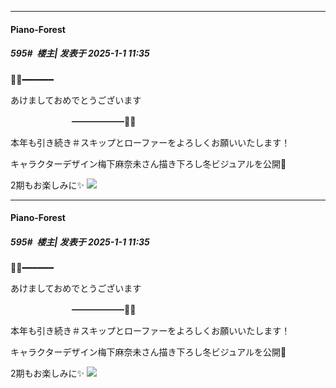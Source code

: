 ﻿
*****

####  Piano-Forest  
##### 595#         楼主| 发表于 2025-1-1 11:35

🎍🐍━━━━━━

あけましておめでとうございます

　　　　　　　━━━━━━🐍🎍

本年も引き続き＃スキップとローファーをよろしくお願いいたします！

キャラクターデザイン梅下麻奈未さん描き下ろし冬ビジュアルを公開🎉

2期もお楽しみに✨
<img src="https://p.sda1.dev/21/c9d636973d3f044c8abf2a711afc4759/20250101_113331.jpg" referrerpolicy="no-referrer">


*****

####  Piano-Forest  
##### 595#         楼主| 发表于 2025-1-1 11:35

🎍🐍━━━━━━

あけましておめでとうございます

　　　　　　　━━━━━━🐍🎍

本年も引き続き＃スキップとローファーをよろしくお願いいたします！

キャラクターデザイン梅下麻奈未さん描き下ろし冬ビジュアルを公開🎉

2期もお楽しみに✨
<img src="https://p.sda1.dev/21/c9d636973d3f044c8abf2a711afc4759/20250101_113331.jpg" referrerpolicy="no-referrer">

